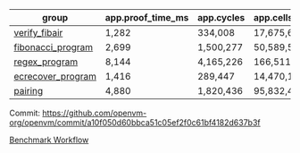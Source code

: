 | group | app.proof_time_ms | app.cycles | app.cells_used | leaf.proof_time_ms | leaf.cycles | leaf.cells_used |
| -- | -- | -- | -- | -- | -- | -- |
| [verify_fibair](https://github.com/openvm-org/openvm/blob/benchmark-results/benchmarks/verify_fibair-a10f050d60bbca51c05ef2f0c61bf4182d637b3f.md) | 1,282 |  334,008 |  17,675,690 |- | - | - |
| [fibonacci_program](https://github.com/openvm-org/openvm/blob/benchmark-results/benchmarks/fibonacci-a10f050d60bbca51c05ef2f0c61bf4182d637b3f.md) | 2,699 |  1,500,277 |  50,589,503 | 3,788 |  1,263,382 |  70,284,620 |
| [regex_program](https://github.com/openvm-org/openvm/blob/benchmark-results/benchmarks/regex-a10f050d60bbca51c05ef2f0c61bf4182d637b3f.md) | 8,144 |  4,165,226 |  166,511,152 | 14,524 |  3,982,069 |  304,556,558 |
| [ecrecover_program](https://github.com/openvm-org/openvm/blob/benchmark-results/benchmarks/ecrecover-a10f050d60bbca51c05ef2f0c61bf4182d637b3f.md) | 1,416 |  289,447 |  14,470,186 | 12,782 |  2,988,549 |  244,252,594 |
| [pairing](https://github.com/openvm-org/openvm/blob/benchmark-results/benchmarks/pairing-a10f050d60bbca51c05ef2f0c61bf4182d637b3f.md) | 4,880 |  1,820,436 |  95,832,407 | 14,244 |  3,267,508 |  273,857,940 |


Commit: https://github.com/openvm-org/openvm/commit/a10f050d60bbca51c05ef2f0c61bf4182d637b3f

[Benchmark Workflow](https://github.com/openvm-org/openvm/actions/runs/14347453498)
